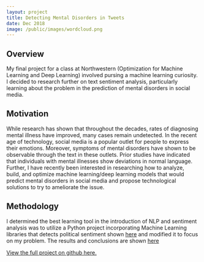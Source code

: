 ```yaml
---
layout: project
title: Detecting Mental Disorders in Tweets
date: Dec 2018
image: /public/images/wordcloud.png
---
```


## Overview

My final project for a class at Northwestern (Optimization for Machine Learning and Deep Learning) involved pursing a machine learning curiosity.  I decided to research further on text sentiment analysis, particularly learning about the problem in the prediction of mental disorders in social media. 

## Motivation
While research has shown that throughout the decades, rates of diagnosing mental illness have improved, many cases remain undetected.  In the recent age of technology, social media is a popular outlet for people to express their emotions. Moreover, symptoms of mental disorders have shown to be observable through the text in these outlets. Prior studies have indicated that individuals with mental illnesses show deviations in normal language.   Further, I have recently been interested in researching how to analyze, build, and optimize  machine learning/deep learning models that would predict mental disorders in social media and propose technological solutions to try to ameliorate the issue.

## Methodology
I determined the best learning tool in the introduction of NLP and sentiment analysis was to utilize a Python project incorporating Machine Learning libraries that detects political sentiment shown [here](https://github.com/RonKG/Machine-Learning-Projects-2/tree/master/3.%20NLP_twitter_sentiment_analysis) and modified it to focus on my problem. The results and conclusions are shown [here](https://github.com/vnoelifant/twitter_detect_depression/blob/master/Twitter_Mental_Disorder_Detection.ipynb)

[View the full project on github here.](https://github.com/vnoelifant/twitter_detect_depression)
